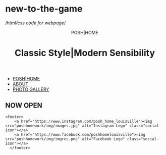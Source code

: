 # new-to-the-game
/*html/css code for webpage*/


<!DOCTYPE html>
<html>
 <head>
 	<title> POSH|HOME</title>
 	<link rel="stylesheet" href="poshhomework/css/main.css">
 	<meta name="viewport" content="width=device-width">
 </head>
 <body>
 	<header class="main-header">
 	  <span class="title">POSH|HOME</span>
 	  <h1>Classic Style|Modern Sensibility</h1>
 	</header>
    <div class="tabcontent" id="about">
       <nav>
        <ul id="tabs">
          <li><a href="index.html">POSH|HOME</a></li>
          <li><a href="about.html">ABOUT</a></li>
          <li><a href= "photog.html">PHOTO GALLERY</a></li>
        </ul>
      </nav>
    </div>
    <div class="open">
      <h2>NOW OPEN</h2>






    <footer>
        <a href="https://www.instagram.com/posh_home_louisville"><img src="poshhomework/img/images.jpg" alt="Instagram Logo" class="social-icon"></a>
        <a href="https://www.facebook.com/poshhomelouisville"><img src="poshhomework/img/imgres.png" alt="Facebook Logo" class="social-icon"></a>
      </footer>
